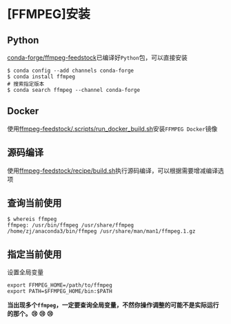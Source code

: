 
# [FFMPEG]安装

## Python

[conda-forge/ffmpeg-feedstock](https://github.com/conda-forge/ffmpeg-feedstock)已编译好`Python`包，可以直接安装

```
$ conda config --add channels conda-forge
$ conda install ffmpeg
# 搜索指定版本
$ conda search ffmpeg --channel conda-forge
```

## Docker

使用[ffmpeg-feedstock/.scripts/run_docker_build.sh](https://github.com/conda-forge/ffmpeg-feedstock/blob/master/.scripts/run_docker_build.sh)安装`FFMPEG Docker`镜像

## 源码编译

使用[ffmpeg-feedstock/recipe/build.sh](https://github.com/conda-forge/ffmpeg-feedstock/blob/master/recipe/build.sh)执行源码编译，可以根据需要增减编译选项

## 查询当前使用

```
$ whereis ffmpeg
ffmpeg: /usr/bin/ffmpeg /usr/share/ffmpeg /home/zj/anaconda3/bin/ffmpeg /usr/share/man/man1/ffmpeg.1.gz
```

## 指定当前使用

设置全局变量

```
export FFMPEG_HOME=/path/to/ffmpeg
export PATH=$FFMPEG_HOME/bin:$PATH
```

**当出现多个`ffmpeg`，一定要查询全局变量，不然你操作调整的可能不是实际运行的那个。:cry: :cry: :cry:**